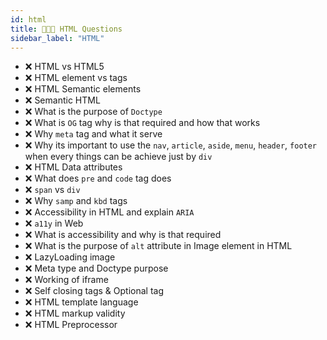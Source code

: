 ```yaml
---
id: html
title: 👩🏻‍🚒 HTML Questions
sidebar_label: "HTML"
---
```


* ❌ HTML vs HTML5
* ❌ HTML element vs tags
* ❌ HTML Semantic elements 
* ❌ Semantic HTML
* ❌ What is the purpose of `Doctype`
* ❌ What is `OG` tag why is that required and how that works
* ❌ Why `meta` tag and what it serve
* ❌ Why its important to use the `nav`, `article`, `aside`,  `menu`, `header`, `footer` when every things can be achieve just by `div`
* ❌ HTML Data attributes
* ❌ What does `pre` and `code` tag does 
* ❌ `span` vs `div`
* ❌ Why `samp` and `kbd` tags
* ❌ Accessibility in HTML and explain `ARIA`
* ❌ `a11y` in Web
* ❌ What is accessibility and why is that required 
* ❌ What is the purpose of `alt` attribute in Image element in HTML
* ❌ LazyLoading image
* ❌ Meta type and Doctype purpose
* ❌ Working of iframe
* ❌ Self closing tags & Optional tag
* ❌ HTML template language
* ❌ HTML markup validity
* ❌ HTML Preprocessor

